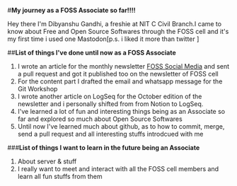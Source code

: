 #**My journey as a FOSS Associate so far!!!!**

Hey there I'm Dibyanshu Gandhi, a freshie at NIT C Civil Branch.I came to know about Free and Open Source Softwares through the FOSS cell and it's my first time i used one Mastodon[p.s. i liked it more than twitter ]

##**List of things I've done until now as a FOSS Associate**

1. I wrote an article for the monthly newsletter [FOSS Social Media](https://newsletter.fosscell.org/post/foss-social-media/) and sent a pull request  and got it published too on the newsletter of FOSS cell
2. For the content part I drafted the email and whatsapp message for the Git Workshop
3. I wrote another article on LogSeq for the October edition of the newsletter and i personally shifted from from Notion to LogSeq.
4. I've learned a lot of fun and interesting things being as an Associate so far and explored so much about Open Source Softwares
5. Until now I've learned much about github, as to how to commit, merge, send a pull request and all interesting stuffs introdcued with me


###**List of things I want to learn in the future being an Associate**

1. About server & stuff
2. I really want to meet and interact with all the FOSS cell members and learn all fun stuffs from them
   
